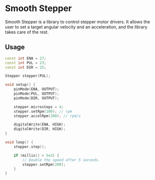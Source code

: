 # Smooth Stepper

Smooth Stepper is a library to control stepper motor drivers. It allows the user to set a target angular velocity and an acceleration, and the library takes care of the rest.

## Usage

```cpp
const int ENA = 27;
const int PUL = 23;
const int DIR = 25;

Stepper stepper(PUL);

void setup() {
    pinMode(ENA, OUTPUT);
    pinMode(PUL, OUTPUT);
    pinMode(DIR, OUTPUT);

    stepper.microsteps = 4;
    stepper.setRpm(100); // rpm
    stepper.accelRpm(200); // rpm/s

    digitalWrite(ENA, HIGH);
    digitalWrite(DIR, HIGH);
}

void loop() {
    stepper.step();

    if (millis() > 5e3) {
        // Double the speed after 5 seconds.
        stepper.setRpm(200);
    }
}
```
